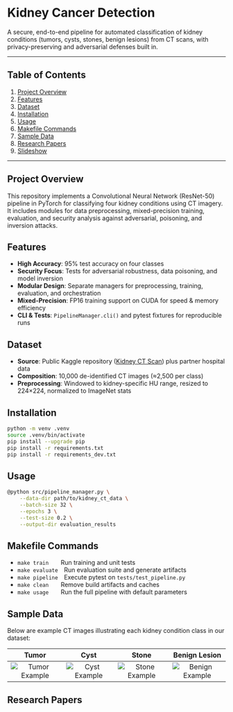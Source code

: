 # Kidney Cancer Detection

A secure, end-to-end pipeline for automated classification of kidney conditions (tumors, cysts, stones, benign lesions) from CT scans, with privacy-preserving and adversarial defenses built in.

---

## Table of Contents
1. [Project Overview](#project-overview)  
2. [Features](#features)  
3. [Dataset](#dataset)  
4. [Installation](#installation)  
5. [Usage](#usage)  
6. [Makefile Commands](#makefile-commands)  
7. [Sample Data](#sample-data)  
8. [Research Papers](#research-papers)
9. [Slideshow](#slideshow)  


---

## Project Overview
This repository implements a Convolutional Neural Network (ResNet-50) pipeline in PyTorch for classifying four kidney conditions using CT imagery. It includes modules for data preprocessing, mixed-precision training, evaluation, and security analysis against adversarial, poisoning, and inversion attacks.

## Features
- **High Accuracy**: 95% test accuracy on four classes  
- **Security Focus**: Tests for adversarial robustness, data poisoning, and model inversion  
- **Modular Design**: Separate managers for preprocessing, training, evaluation, and orchestration  
- **Mixed-Precision**: FP16 training support on CUDA for speed & memory efficiency  
- **CLI & Tests**: `PipelineManager.cli()` and pytest fixtures for reproducible runs

## Dataset
- **Source**: Public Kaggle repository ([Kidney CT Scan](https://www.kaggle.com/datasets/anima890/kidney-ct-scan)) plus partner hospital data  
- **Composition**: 10,000 de-identified CT images (≈2,500 per class)  
- **Preprocessing**: Windowed to kidney-specific HU range, resized to 224×224, normalized to ImageNet stats

## Installation
```zsh
python -m venv .venv
source .venv/bin/activate
pip install --upgrade pip
pip install -r requirements.txt
pip install -r requirements_dev.txt
```

## Usage
```zsh
@python src/pipeline_manager.py \
    --data-dir path/to/kidney_ct_data \
    --batch-size 32 \
    --epochs 3 \
    --test-size 0.2 \
    --output-dir evaluation_results
```

## Makefile Commands
- `make train`  Run training and unit tests  
- `make evaluate` Run evaluation suite and generate artifacts  
- `make pipeline` Execute pytest on `tests/test_pipeline.py`  
- `make clean`  Remove build artifacts and caches  
- `make usage`  Run the full pipeline with default parameters

## Sample Data
Below are example CT images illustrating each kidney condition class in our dataset:

| Tumor | Cyst | Stone | Benign Lesion |
|:-----:|:----:|:-----:|:-------------:|
| ![Tumor Example](kidney_ct_data/Tumor/Tumor-%20(1).jpg) | ![Cyst Example](kidney_ct_data/Normal/Normal-%20(1).jpg) | ![Stone Example](kidney_ct_data/Stone/Stone-%20(1).jpg) | ![Benign Example](kidney_ct_data/Cyst/Cyst-%20(1).jpg) |

## Research Papers
